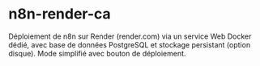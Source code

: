 # n8n-render-ca
Déploiement de n8n sur Render (render.com) via un service Web Docker dédié, avec base de données PostgreSQL et stockage persistant (option disque). Mode simplifié avec bouton de déploiement.
